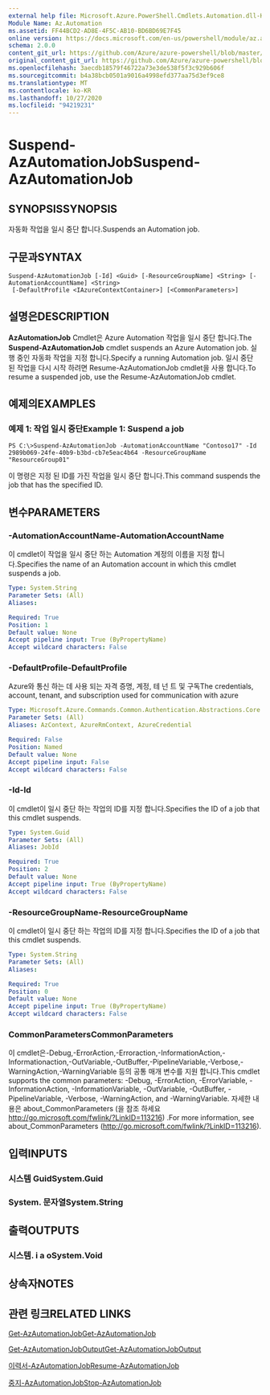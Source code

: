 ```yaml
---
external help file: Microsoft.Azure.PowerShell.Cmdlets.Automation.dll-Help.xml
Module Name: Az.Automation
ms.assetid: FF44BCD2-AD8E-4F5C-AB10-BD6BD69E7F45
online version: https://docs.microsoft.com/en-us/powershell/module/az.automation/suspend-azautomationjob
schema: 2.0.0
content_git_url: https://github.com/Azure/azure-powershell/blob/master/src/Automation/Automation/help/Suspend-AzAutomationJob.md
original_content_git_url: https://github.com/Azure/azure-powershell/blob/master/src/Automation/Automation/help/Suspend-AzAutomationJob.md
ms.openlocfilehash: 3aecdb18579f46722a73e3de538f5f3c929b606f
ms.sourcegitcommit: b4a38bcb0501a9016a4998efd377aa75d3ef9ce8
ms.translationtype: MT
ms.contentlocale: ko-KR
ms.lasthandoff: 10/27/2020
ms.locfileid: "94219231"
---
```

# <span data-ttu-id="a18af-101">Suspend-AzAutomationJob</span><span class="sxs-lookup"><span data-stu-id="a18af-101">Suspend-AzAutomationJob</span></span>

## <span data-ttu-id="a18af-102">SYNOPSIS</span><span class="sxs-lookup"><span data-stu-id="a18af-102">SYNOPSIS</span></span>
<span data-ttu-id="a18af-103">자동화 작업을 일시 중단 합니다.</span><span class="sxs-lookup"><span data-stu-id="a18af-103">Suspends an Automation job.</span></span>

## <span data-ttu-id="a18af-104">구문과</span><span class="sxs-lookup"><span data-stu-id="a18af-104">SYNTAX</span></span>

```
Suspend-AzAutomationJob [-Id] <Guid> [-ResourceGroupName] <String> [-AutomationAccountName] <String>
 [-DefaultProfile <IAzureContextContainer>] [<CommonParameters>]
```

## <span data-ttu-id="a18af-105">설명은</span><span class="sxs-lookup"><span data-stu-id="a18af-105">DESCRIPTION</span></span>
<span data-ttu-id="a18af-106">**AzAutomationJob** Cmdlet은 Azure Automation 작업을 일시 중단 합니다.</span><span class="sxs-lookup"><span data-stu-id="a18af-106">The **Suspend-AzAutomationJob** cmdlet suspends an Azure Automation job.</span></span>
<span data-ttu-id="a18af-107">실행 중인 자동화 작업을 지정 합니다.</span><span class="sxs-lookup"><span data-stu-id="a18af-107">Specify a running Automation job.</span></span>
<span data-ttu-id="a18af-108">일시 중단 된 작업을 다시 시작 하려면 Resume-AzAutomationJob cmdlet을 사용 합니다.</span><span class="sxs-lookup"><span data-stu-id="a18af-108">To resume a suspended job, use the Resume-AzAutomationJob cmdlet.</span></span>

## <span data-ttu-id="a18af-109">예제의</span><span class="sxs-lookup"><span data-stu-id="a18af-109">EXAMPLES</span></span>

### <span data-ttu-id="a18af-110">예제 1: 작업 일시 중단</span><span class="sxs-lookup"><span data-stu-id="a18af-110">Example 1: Suspend a job</span></span>
```
PS C:\>Suspend-AzAutomationJob -AutomationAccountName "Contoso17" -Id 2989b069-24fe-40b9-b3bd-cb7e5eac4b64 -ResourceGroupName "ResourceGroup01"
```

<span data-ttu-id="a18af-111">이 명령은 지정 된 ID를 가진 작업을 일시 중단 합니다.</span><span class="sxs-lookup"><span data-stu-id="a18af-111">This command suspends the job that has the specified ID.</span></span>

## <span data-ttu-id="a18af-112">변수</span><span class="sxs-lookup"><span data-stu-id="a18af-112">PARAMETERS</span></span>

### <span data-ttu-id="a18af-113">-AutomationAccountName</span><span class="sxs-lookup"><span data-stu-id="a18af-113">-AutomationAccountName</span></span>
<span data-ttu-id="a18af-114">이 cmdlet이 작업을 일시 중단 하는 Automation 계정의 이름을 지정 합니다.</span><span class="sxs-lookup"><span data-stu-id="a18af-114">Specifies the name of an Automation account in which this cmdlet suspends a job.</span></span>

```yaml
Type: System.String
Parameter Sets: (All)
Aliases:

Required: True
Position: 1
Default value: None
Accept pipeline input: True (ByPropertyName)
Accept wildcard characters: False
```

### <span data-ttu-id="a18af-115">-DefaultProfile</span><span class="sxs-lookup"><span data-stu-id="a18af-115">-DefaultProfile</span></span>
<span data-ttu-id="a18af-116">Azure와 통신 하는 데 사용 되는 자격 증명, 계정, 테 넌 트 및 구독</span><span class="sxs-lookup"><span data-stu-id="a18af-116">The credentials, account, tenant, and subscription used for communication with azure</span></span>

```yaml
Type: Microsoft.Azure.Commands.Common.Authentication.Abstractions.Core.IAzureContextContainer
Parameter Sets: (All)
Aliases: AzContext, AzureRmContext, AzureCredential

Required: False
Position: Named
Default value: None
Accept pipeline input: False
Accept wildcard characters: False
```

### <span data-ttu-id="a18af-117">-Id</span><span class="sxs-lookup"><span data-stu-id="a18af-117">-Id</span></span>
<span data-ttu-id="a18af-118">이 cmdlet이 일시 중단 하는 작업의 ID를 지정 합니다.</span><span class="sxs-lookup"><span data-stu-id="a18af-118">Specifies the ID of a job that this cmdlet suspends.</span></span>

```yaml
Type: System.Guid
Parameter Sets: (All)
Aliases: JobId

Required: True
Position: 2
Default value: None
Accept pipeline input: True (ByPropertyName)
Accept wildcard characters: False
```

### <span data-ttu-id="a18af-119">-ResourceGroupName</span><span class="sxs-lookup"><span data-stu-id="a18af-119">-ResourceGroupName</span></span>
<span data-ttu-id="a18af-120">이 cmdlet이 일시 중단 하는 작업의 ID를 지정 합니다.</span><span class="sxs-lookup"><span data-stu-id="a18af-120">Specifies the ID of a job that this cmdlet suspends.</span></span>

```yaml
Type: System.String
Parameter Sets: (All)
Aliases:

Required: True
Position: 0
Default value: None
Accept pipeline input: True (ByPropertyName)
Accept wildcard characters: False
```

### <span data-ttu-id="a18af-121">CommonParameters</span><span class="sxs-lookup"><span data-stu-id="a18af-121">CommonParameters</span></span>
<span data-ttu-id="a18af-122">이 cmdlet은-Debug,-ErrorAction,-Erroraction,-InformationAction,-Informationaction,-OutVariable,-OutBuffer,-PipelineVariable,-Verbose,-WarningAction,-WarningVariable 등의 공통 매개 변수를 지원 합니다.</span><span class="sxs-lookup"><span data-stu-id="a18af-122">This cmdlet supports the common parameters: -Debug, -ErrorAction, -ErrorVariable, -InformationAction, -InformationVariable, -OutVariable, -OutBuffer, -PipelineVariable, -Verbose, -WarningAction, and -WarningVariable.</span></span> <span data-ttu-id="a18af-123">자세한 내용은 about_CommonParameters (을 참조 하세요 http://go.microsoft.com/fwlink/?LinkID=113216) .</span><span class="sxs-lookup"><span data-stu-id="a18af-123">For more information, see about_CommonParameters (http://go.microsoft.com/fwlink/?LinkID=113216).</span></span>

## <span data-ttu-id="a18af-124">입력</span><span class="sxs-lookup"><span data-stu-id="a18af-124">INPUTS</span></span>

### <span data-ttu-id="a18af-125">시스템 Guid</span><span class="sxs-lookup"><span data-stu-id="a18af-125">System.Guid</span></span>

### <span data-ttu-id="a18af-126">System. 문자열</span><span class="sxs-lookup"><span data-stu-id="a18af-126">System.String</span></span>

## <span data-ttu-id="a18af-127">출력</span><span class="sxs-lookup"><span data-stu-id="a18af-127">OUTPUTS</span></span>

### <span data-ttu-id="a18af-128">시스템. i a o</span><span class="sxs-lookup"><span data-stu-id="a18af-128">System.Void</span></span>

## <span data-ttu-id="a18af-129">상속자</span><span class="sxs-lookup"><span data-stu-id="a18af-129">NOTES</span></span>

## <span data-ttu-id="a18af-130">관련 링크</span><span class="sxs-lookup"><span data-stu-id="a18af-130">RELATED LINKS</span></span>

[<span data-ttu-id="a18af-131">Get-AzAutomationJob</span><span class="sxs-lookup"><span data-stu-id="a18af-131">Get-AzAutomationJob</span></span>](./Get-AzAutomationJob.md)

[<span data-ttu-id="a18af-132">Get-AzAutomationJobOutput</span><span class="sxs-lookup"><span data-stu-id="a18af-132">Get-AzAutomationJobOutput</span></span>](./Get-AzAutomationJobOutput.md)

[<span data-ttu-id="a18af-133">이력서-AzAutomationJob</span><span class="sxs-lookup"><span data-stu-id="a18af-133">Resume-AzAutomationJob</span></span>](./Resume-AzAutomationJob.md)

[<span data-ttu-id="a18af-134">중지-AzAutomationJob</span><span class="sxs-lookup"><span data-stu-id="a18af-134">Stop-AzAutomationJob</span></span>](./Stop-AzAutomationJob.md)


